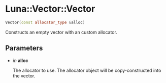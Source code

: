 # Luna::Vector::Vector

```c++
Vector(const allocator_type &alloc)
```

Constructs an empty vector with an custom allocator. 



## Parameters
* *in* **alloc**

    The allocator to use. The allocator object will be copy-constructed into the vector. 

